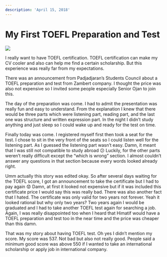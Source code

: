 ```yaml
---
description: 'April 15, 2018'
---
```


# My First TOEFL Preparation and Test

![](http://blogs.unpad.ac.id/realicejoanne/files/2018/04/cafe-724x1024.jpg)

I really want to have TOEFL certification. TOEFL certification can make my CV cooler and also can help me find a certain scholarship. But this experience was really far from my expectations.

There was an announcement from Padjadjaran’s Students Council about a TOEFL preparation and test from Zambert company. I thought the price was also not expensive so I invited some people especially Senior Ojan to join this.

The day of the preparation was come. I had to admit the presentation was really fun and easy to understand. From the explanation I knew that there would be three parts which were listening part, reading part, and the last one was structure and written expression part. In the night I didn’t study anything and just sleep so I could wake up and ready for the test on time.

Finally today was come. I registered myself first then took a seat for the test. I chose to sit in the very front of the seats so I could listen well for the listening part. As I guessed the listening part wasn’t easy. Damn, it meant that I was still not compatible to study abroad 😕 Luckily, for the other parts weren’t really difficult except the “which is wrong” section. I almost couldn’t answer any questions in that section because every words looked already right.

Umm actually this story was edited okay. So after several days waiting for the TOEFL score, I got an announcement to take the certificate but I had to pay again 😟 Damn, at first it looked not expensive but if it was included this certificate price I would say this was really bad. There was also another fact that I hated. The certificate was only valid for two years not forever. Yeah it looked rational but why only two years? Two years again I would be graduated and I had to take another TOEFL test again for searching a job. Again, I was really disappointed too when I heard that Himatif would have a TOEFL preparation and test too in the near time and the price was cheaper than this damn.

That was my story about having TOEFL test. Oh yes I didn’t mention my score. My score was 537. Not bad but also not really good. People said a minimum good score was above 550 if I wanted to take an international scholarship or apply job in international company.

